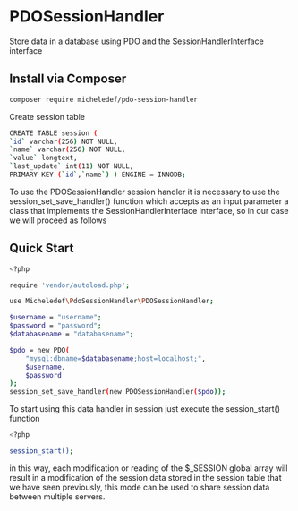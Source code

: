 # PDOSessionHandler
Store data in a database using PDO and the SessionHandlerInterface interface

## Install via Composer
```sh
composer require micheledef/pdo-session-handler
```


Create session table

```sh
CREATE TABLE session ( 
`id` varchar(256) NOT NULL, 
`name` varchar(256) NOT NULL,
`value` longtext, 
`last_update` int(11) NOT NULL, 
PRIMARY KEY (`id`,`name`) ) ENGINE = INNODB;

```

To use the PDOSessionHandler session handler it is necessary to use the session_set_save_handler() function which accepts as an input parameter a class that implements the SessionHandlerInterface interface, so in our case we will proceed as follows

## Quick Start 
```sh
<?php

require 'vendor/autoload.php';

use Micheledef\PdoSessionHandler\PDOSessionHandler;

$username = "username";
$password = "password";
$databasename = "databasename";

$pdo = new PDO(
    "mysql:dbname=$databasename;host=localhost;",
    $username,
    $password
);
session_set_save_handler(new PDOSessionHandler($pdo));
```

To start using this data handler in session just execute the session_start() function

```sh
<?php

session_start();
```
in this way, each modification or reading of the $_SESSION global array will result in a modification of the session data stored in the session table that we have seen previously, this mode can be used to share session data between multiple servers.


